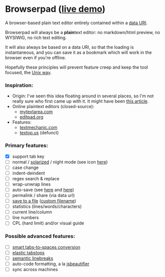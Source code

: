 # Browserpad ([live demo](http://waldyrious.github.io/browserpad))

A browser-based plain text editor entirely contained within a
   [data URI](https://en.wikipedia.org/wiki/Data_URI_scheme).
   
Browserpad will always be a **plain**text editor:
   no markdown/html preview, no WYSIWIG, no rich text editing.

It will also always be based on a data URI,
   so that the loading is instantaneous,
   and you can save it as a bookmark
   which will work in the browser even if you're offline.

Hopefully these principles will prevent feature creep
   and keep the tool focused,
   the [Unix way](https://en.wikipedia.org/wiki/Unix_philosophy#Doug_McIlroy_on_Unix_programming).

### Inspiration:
* Origin: I've seen this idea floating around in several places,
  so I'm not really sure who first came up with it.
  It might have been [this article](https://coderwall.com/p/lhsrcq/one-line-browser-notepad).
* Online plaintext editors (closed-source):
    * [mytextarea.com](http://mytextarea.com)
    * [editpad.org](http://editpad.org)
* Features:
    * [textmechanic.com](http://textmechanic.com)
    * [textop.us](http://wayback.archive.org/web/20130718231049id_/http://textop.us/) (defunct)

### Primary features:
- [x] support tab key
- [ ] normal / [solarized](https://waldyrious.neocities.org/ted_chiang/the-merchant-and-the-alchemists-gate.html) / night mode (see icon [here](http://pixelmack.github.io/slight/))
- [ ] case change
- [ ] indent-deindent
- [ ] regex search & replace
- [ ] wrap-unwrap lines
- [ ] auto-save (see [here](https://github.com/JakobKallin/Text-Editor/blob/gh-pages/index.html) and [here](https://github.com/samyk/evercookie))
- [ ] permalink / share (via data url)
- [ ] [save to a file](http://pastebin.com/U8658H5c) ([custom filename](http://stackoverflow.com/q/283956/266309))
- [ ] statistics (lines/words/characters)
- [ ] current line/column
- [ ] line numbers
- [ ] CPL (hard limit) and/or visual guide

### Possible advanced features:
- [ ] [smart tabs-to-spaces conversion](http://stackoverflow.com/a/2479925/266309)
- [ ] [elastic tabstops](http://nickgravgaard.com/elastictabstops/)
- [ ] [semantic linebreaks](http://rhodesmill.org/brandon/2012/one-sentence-per-line/)
- [ ] auto-code formatting, a la [jsbeautifier](http://jsbeautifier.org)
- [ ] sync across machines
